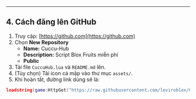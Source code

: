 
---

## **4. Cách đăng lên GitHub**

1. Truy cập: [https://github.com](https://github.com)  
2. Chọn **New Repository**
   - **Name:** Cuccu-Hub
   - **Description:** Script Blox Fruits miễn phí
   - **Public**
3. Tải file `CuccuHub.lua` và `README.md` lên.
4. (Tùy chọn) Tải icon cá mập vào thư mục `assets/`.
5. Khi hoàn tất, đường link dùng sẽ là:

```lua
loadstring(game:HttpGet("https://raw.githubusercontent.com/leviroblox/Cuccu-Hub/main/CuccuHub.lua"))()




